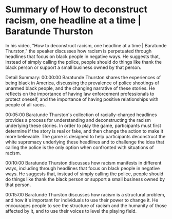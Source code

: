 # Summary of How to deconstruct racism, one headline at a time | Baratunde Thurston

In his video, "How to deconstruct racism, one headline at a time | Baratunde Thurston," the speaker discusses how racism is perpetuated through headlines that focus on black people in negative ways. He suggests that, instead of simply calling the police, people should do things like thank the black person or support a small business owned by that person.

Detail Summary: 
00:00:00
Baratunde Thurston shares the experiences of being black in America, discussing the prevalence of police shootings of unarmed black people, and the changing narrative of these stories. He reflects on the importance of having law enforcement professionals to protect oneself, and the importance of having positive relationships with people of all races.

00:05:00
Baratunde Thurston's collection of racially-charged headlines provides a process for understanding and deconstructing the racism underlying these stories. In order to play the game, participants must first determine if the story is real or fake, and then change the action to make it more believable. The game is designed to help participants deconstruct the white supremacy underlying these headlines and to challenge the idea that calling the police is the only option when confronted with situations of racism.

00:10:00
Baratunde Thurston discusses how racism manifests in different ways, including through headlines that focus on black people in negative ways. He suggests that, instead of simply calling the police, people should do things like thank the black person or support a small business owned by that person.

00:15:00
Baratunde Thurston discusses how racism is a structural problem, and how it's important for individuals to use their power to change it. He encourages people to see the structure of racism and the humanity of those affected by it, and to use their voices to level the playing field.

